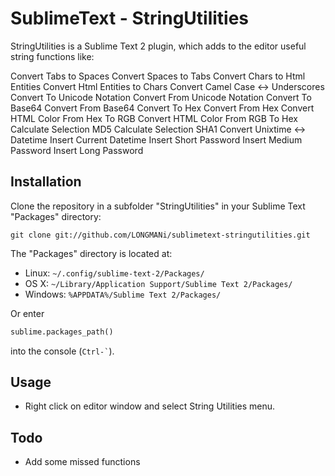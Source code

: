 SublimeText - StringUtilities
===============
StringUtilities is a Sublime Text 2 plugin, which adds to the editor useful string functions like:

Convert Tabs to Spaces
Convert Spaces to Tabs
Convert Chars to Html Entities
Convert Html Entities to Chars
Convert Camel Case <-> Underscores
Convert To Unicode Notation
Convert From Unicode Notation
Convert To Base64
Convert From Base64
Convert To Hex
Convert From Hex
Convert HTML Color From Hex To RGB
Convert HTML Color From RGB To Hex
Calculate Selection MD5
Calculate Selection SHA1
Convert Unixtime <-> Datetime
Insert Current Datetime
Insert Short Password
Insert Medium Password
Insert Long Password


Installation
------------------

Clone the repository in a subfolder "StringUtilities" in your Sublime Text "Packages" directory:

    git clone git://github.com/LONGMANi/sublimetext-stringutilities.git


The "Packages" directory is located at:

* Linux: `~/.config/sublime-text-2/Packages/`
* OS X: `~/Library/Application Support/Sublime Text 2/Packages/`
* Windows: `%APPDATA%/Sublime Text 2/Packages/`

Or enter
```python
sublime.packages_path()
```
into the console (`` Ctrl-` ``).

Usage
------------------

* Right click on editor window and select String Utilities menu.

Todo
------------------

 * Add some missed functions

